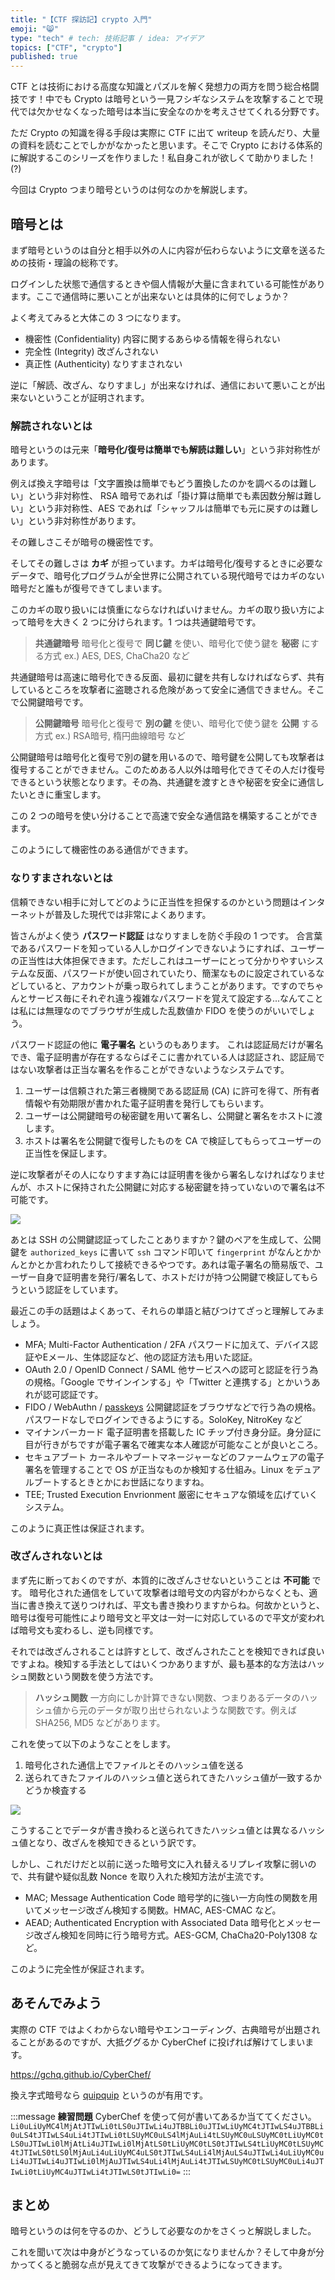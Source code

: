 ```yaml
---
title: "【CTF 探訪記】crypto 入門"
emoji: "😸"
type: "tech" # tech: 技術記事 / idea: アイデア
topics: ["CTF", "crypto"]
published: true
---
```


CTF とは技術における高度な知識とパズルを解く発想力の両方を問う総合格闘技です！中でも Crypto は暗号という一見フシギなシステムを攻撃することで現代では欠かせなくなった暗号は本当に安全なのかを考えさせてくれる分野です。

ただ Crypto の知識を得る手段は実際に CTF に出て writeup を読んだり、大量の資料を読むことでしかがなかったと思います。そこで Crypto における体系的に解説するこのシリーズを作りました！私自身これが欲しくて助かりました！(?)

今回は Crypto つまり暗号というのは何なのかを解説します。

## 暗号とは

まず暗号というのは自分と相手以外の人に内容が伝わらないように文章を送るための技術・理論の総称です。

ログインした状態で通信するときや個人情報が大量に含まれている可能性があります。ここで通信時に悪いことが出来ないとは具体的に何でしょうか？

よく考えてみると大体この 3 つになります。

- 機密性 (Confidentiality)
内容に関するあらゆる情報を得られない
- 完全性 (Integrity)
改ざんされない
- 真正性 (Authenticity)
なりすまされない

逆に「解読、改ざん、なりすまし」が出来なければ、通信において悪いことが出来ないということが証明されます。

### 解読されないとは
暗号というのは元来「**暗号化/復号は簡単でも解読は難しい**」という非対称性があります。

例えば換え字暗号は「文字置換は簡単でもどう置換したのかを調べるのは難しい」という非対称性、 RSA 暗号であれば「掛け算は簡単でも素因数分解は難しい」という非対称性、AES であれば「シャッフルは簡単でも元に戻すのは難しい」という非対称性があります。

その難しさこそが暗号の機密性です。

そしてその難しさは **カギ** が担っています。カギは暗号化/復号するときに必要なデータで、暗号化プログラムが全世界に公開されている現代暗号ではカギのない暗号だと誰もが復号できてしまいます。

このカギの取り扱いには慎重にならなければいけません。カギの取り扱い方によって暗号を大きく 2 つに分けられます。1 つは共通鍵暗号です。

> **共通鍵暗号**
> 暗号化と復号で **同じ鍵** を使い、暗号化で使う鍵を **秘密** にする方式
> ex.) AES, DES, ChaCha20 など

共通鍵暗号は高速に暗号化できる反面、最初に鍵を共有しなければならず、共有しているところを攻撃者に盗聴される危険があって安全に通信できません。そこで公開鍵暗号です。

> **公開鍵暗号**
> 暗号化と復号で **別の鍵** を使い、暗号化で使う鍵を **公開** する方式
> ex.) RSA暗号, 楕円曲線暗号 など

公開鍵暗号は暗号化と復号で別の鍵を用いるので、暗号鍵を公開しても攻撃者は復号することができません。このためある人以外は暗号化できてその人だけ復号できるという状態となります。その為、共通鍵を渡すときや秘密を安全に通信したいときに重宝します。

この 2 つの暗号を使い分けることで高速で安全な通信路を構築することができます。

このようにして機密性のある通信ができます。

### なりすまされないとは
信頼できない相手に対してどのように正当性を担保するのかという問題はインターネットが普及した現代では非常によくあります。

皆さんがよく使う **パスワード認証** はなりすましを防ぐ手段の 1 つです。
合言葉であるパスワードを知っている人しかログインできないようにすれば、ユーザーの正当性は大体担保できます。ただしこれはユーザーにとって分かりやすいシステムな反面、パスワードが使い回されていたり、簡潔なものに設定されているなどしていると、アカウントが乗っ取られてしまうことがあります。ですのでちゃんとサービス毎にそれぞれ違う複雑なパスワードを覚えて設定する...なんてことは私には無理なのでブラウザが生成した乱数値か FIDO を使うのがいいでしょう。

パスワード認証の他に **電子署名** というのもあります。
これは認証局だけが署名でき、電子証明書が存在するならばそこに書かれている人は認証され、認証局ではない攻撃者は正当な署名を作ることができないようなシステムです。

1. ユーザーは信頼された第三者機関である認証局 (CA) に許可を得て、所有者情報や有効期限が書かれた電子証明書を発行してもらいます。
2. ユーザーは公開鍵暗号の秘密鍵を用いて署名し、公開鍵と署名をホストに渡します。
3. ホストは署名を公開鍵で復号したものを CA で検証してもらってユーザーの正当性を保証します。

逆に攻撃者がその人になりすます為には証明書を後から署名しなければなりませんが、ホストに保持された公開鍵に対応する秘密鍵を持っていないので署名は不可能です。

![](/images/digital_signiture.png)

あとは SSH の公開鍵認証ってしたことありますか？鍵のペアを生成して、公開鍵を `authorized_keys` に書いて `ssh` コマンド叩いて `fingerprint` がなんとかかんとかとか言われたりして接続できるやつです。あれは電子署名の簡易版で、ユーザー自身で証明書を発行/署名して、ホストだけが持つ公開鍵で検証してもらうという認証をしています。

最近この手の話題はよくあって、それらの単語と結びつけてざっと理解してみましょう。

- MFA; Multi-Factor Authentication / 2FA
パスワードに加えて、デバイス認証やEメール、生体認証など、他の認証方法も用いた認証。
- OAuth 2.0 / OpenID Connect / SAML
他サービスへの認可と認証を行う為の規格。「Google でサインインする」や「Twitter と連携する」とかいうあれが認可認証です。
- FIDO / WebAuthn / [passkeys](https://blog.agektmr.com/2022/12/passkey.html)
公開鍵認証をブラウザなどで行う為の規格。パスワードなしでログインできるようにする。SoloKey, NitroKey など
- マイナンバーカード
電子証明書を搭載した IC チップ付き身分証。身分証に目が行きがちですが電子署名で確実な本人確認が可能なことが良いところ。
- セキュアブート
カーネルやブートマネージャーなどのファームウェアの電子署名を管理することで OS が正当なものか検知する仕組み。Linux をデュアルブートするときとかにお世話になりますね。
- TEE; Trusted Execution Envrionment
厳密にセキュアな領域を広げていくシステム。

このように真正性は保証されます。

### 改ざんされないとは
まず先に断っておくのですが、本質的に改ざんさせないということは **不可能** です。
暗号化された通信をしていて攻撃者は暗号文の内容がわからなくとも、適当に書き換えて送りつければ、平文も書き換わりますからね。何故かというと、暗号は復号可能性により暗号文と平文は一対一に対応しているので平文が変われば暗号文も変わるし、逆も同様です。

それでは改ざんされることは許すとして、改ざんされたことを検知できれば良いですよね。検知する手法としてはいくつかありますが、最も基本的な方法はハッシュ関数という関数を使う方法です。

> **ハッシュ関数**
> 一方向にしか計算できない関数、つまりあるデータのハッシュ値から元のデータが取り出せられないような関数です。例えば SHA256, MD5 などがあります。

これを使って以下のようなことをします。

1. 暗号化された通信上でファイルとそのハッシュ値を送る
2. 送られてきたファイルのハッシュ値と送られてきたハッシュ値が一致するかどうか検査する

![](/images/hash2.png)

こうすることでデータが書き換わると送られてきたハッシュ値とは異なるハッシュ値となり、改ざんを検知できるという訳です。

しかし、これだけだと以前に送った暗号文に入れ替えるリプレイ攻撃に弱いので、共有鍵や疑似乱数 Nonce を取り入れた検知方法が主流です。

- MAC; Message Authentication Code
暗号学的に強い一方向性の関数を用いてメッセージ改ざん検知する関数。HMAC, AES-CMAC など。
- AEAD; Authenticated Encryption with Associated Data
暗号化とメッセージ改ざん検知を同時に行う暗号方式。AES-GCM, ChaCha20-Poly1308 など。

このように完全性が保証されます。

## あそんでみよう
実際の CTF ではよくわからない暗号やエンコーディング、古典暗号が出題されることがあるのですが、大抵ググるか CyberChef に投げれば解けてしまいます。

https://gchq.github.io/CyberChef/

換え字式暗号なら [quipquip](https://quipqiup.com/) というのが有用です。

:::message
**練習問題**
CyberChef を使って何が書いてあるか当ててください。
`Li0uLiUyMC4lMjAtJTIwLi0tLS0uJTIwLi4uJTBBLi0uJTIwLiUyMC4tJTIwLS4uJTBBLi0uLS4tJTIwLS4uLi4tJTIwLi0tLSUyMC0uLS4lMjAuLi4tLSUyMC0uLSUyMC0tLiUyMC0tLS0uJTIwLi0lMjAtLi4uJTIwLi0lMjAtLS0tLiUyMC0tLS0tJTIwLS4tLiUyMC0tLSUyMC4tJTIwLS0tLS0lMjAuLi4uLiUyMC4uLS0tJTIwLS4uLi4lMjAuLS4uJTIwLi4uLiUyMC0uLi4uJTIwLi4uJTIwLi0lMjAuJTIwLS4uLi4lMjAuLi4tJTIwLSUyMC0tLSUyMC0uLi4uJTIwLi0tLiUyMC4uJTIwLi4tJTIwLS0tJTIwLi0=`
:::

## まとめ
暗号というのは何を守るのか、どうして必要なのかをさくっと解説しました。

これを聞いて次は中身がどうなっているのか気になりませんか？そして中身が分かってくると脆弱な点が見えてきて攻撃ができるようになってきます。
